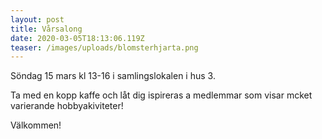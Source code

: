 ```yaml
---
layout: post
title: Vårsalong
date: 2020-03-05T18:13:06.119Z
teaser: /images/uploads/blomsterhjarta.png
---
```

Söndag 15 mars kl 13-16 i samlingslokalen i hus 3.

Ta med en kopp kaffe och låt dig ispireras a medlemmar som visar mcket varierande hobbyakiviteter!

Välkommen!